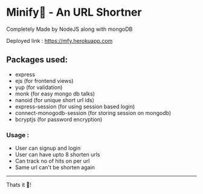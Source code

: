 # Minify🤏 - An URL Shortner
Completely Made by NodeJS along with mongoDB

Deployed link : https://mfy.herokuapp.com

## Packages used:
- express
- ejs (for frontend views)
- yup (for validation)
- monk (for easy mongo db talks)
- nanoid (for unique short url ids)
- express-session (for using session based login)
- connect-monogodb-session (for storing session on mongodb)
- bcryptjs (for password encryption)

### Usage :
- User can signup and login 
- User can have upto 8 shorten urls
- Can track no of hits on per url
- Same url can't be shorten again
-------------------------------------------
Thats it 🤗!
